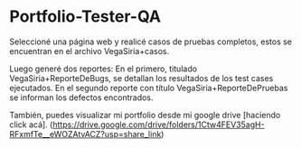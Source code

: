 # Portfolio-Tester-QA

Seleccioné una página web y realicé casos de pruebas completos, estos se encuentran en el archivo VegaSiria+casos. 

Luego generé dos reportes: 
En el primero, titulado VegaSiria+ReporteDeBugs, se detallan los resultados de los test cases ejecutados.
En el segundo reporte con título VegaSiria+ReporteDePruebas se informan los defectos encontrados.

También, puedes visualizar mi portfolio desde mi google drive [haciendo click acá]. (https://drive.google.com/drive/folders/1Ctw4FEV35agH-RFxmfTe__eWOZAtvACZ?usp=share_link)
